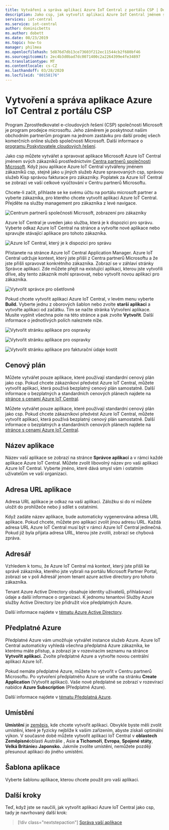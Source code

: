 ```yaml
---
title: Vytváření a správa aplikací Azure IoT Central z portálu CSP | Dokumenty společnosti Microsoft
description: Jako csp, jak vytvořit aplikaci Azure IoT Central jménem svého zákazníka.
services: iot-central
ms.service: iot-central
author: dominicbetts
ms.author: dobett
ms.date: 08/23/2019
ms.topic: how-to
manager: philmea
ms.openlocfilehash: 5d876d7db13ce73603f212ec11544cb2f680bf46
ms.sourcegitcommit: 2ec4b3d0bad7dc0071400c2a2264399e4fe34897
ms.translationtype: MT
ms.contentlocale: cs-CZ
ms.lasthandoff: 03/28/2020
ms.locfileid: "80158176"
---
```

# <a name="create-and-manage-an-azure-iot-central-application-from-the-csp-portal"></a>Vytvoření a správa aplikace Azure IoT Central z portálu CSP

Program Zprostředkovatel e-cloudových řešení (CSP) společnosti Microsoft je program prodejce microsoftu. Jeho záměrem je poskytnout našim obchodním partnerům program na jednom zastávku pro další prodej všech komerčních online služeb společnosti Microsoft. Další informace o [programu Poskytovatele cloudových řešení](https://partner.microsoft.com/cloud-solution-provider).

Jako csp můžete vytvářet a spravovat aplikace Microsoft Azure IoT Central jménem svých zákazníků prostřednictvím [Centra partnerů společnosti Microsoft](https://partnercenter.microsoft.com/partner/home). Když jsou aplikace Azure IoT Central vytvářeny jménem zákazníků csp, stejně jako u jiných služeb Azure spravovaných csp, správou služeb Kisp správou fakturace pro zákazníky. Poplatek za Azure IoT Central se zobrazí ve vaší celkové vyúčtování v Centru partnerů Microsoftu.

Chcete-li začít, přihlaste se ke svému účtu na portálu microsoft partner a vyberte zákazníka, pro kterého chcete vytvořit aplikaci Azure IoT Central. Přejděte na služby management pro zákazníka z levé navigace.

![Centrum partnerů společnosti Microsoft, zobrazení pro zákazníky](media/howto-create-and-manage-applications-csp/image1.png)

Azure IoT Central je uveden jako služba, která je k dispozici pro správu. Vyberte odkaz Azure IoT Central na stránce a vytvořte nové aplikace nebo spravujte stávající aplikace pro tohoto zákazníka.

![Azure IoT Central, který je k dispozici pro správu](media/howto-create-and-manage-applications-csp/image2.png)

Přistanete na stránce Azure IoT Central Application Manager. Azure IoT Central udržuje kontext, který jste přišli z Centra partnerů Microsoftu a že jste přišli spravovat konkrétního zákazníka. Zobrazí se v záhlaví stránky Správce aplikací. Zde můžete přejít na existující aplikaci, kterou jste vytvořili dříve, aby tento zákazník mohl spravovat, nebo vytvořit novou aplikaci pro zákazníka.

![Vytvořit správce pro ošetřovně](media/howto-create-and-manage-applications-csp/image3.png)

Pokud chcete vytvořit aplikaci Azure IoT Central, v levém menu vyberte **Build.** Vyberte jednu z oborových šablon nebo zvolte **starší aplikaci** a vytvořte aplikaci od začátku. Tím se načte stránka Vytvoření aplikace. Musíte vyplnit všechna pole na této stránce a pak zvolte **Vytvořit**. Další informace o jednotlivých polích naleznete níže.

![Vytvořit stránku aplikace pro ospravky](media/howto-create-and-manage-applications-csp/image4.png)

![Vytvořit stránku aplikace pro ospravky](media/howto-create-and-manage-applications-csp/image4-1.png)

![Vytvořit stránku aplikace pro fakturační údaje kostit](media/howto-create-and-manage-applications-csp/image4-2.png)

## <a name="pricing-plan"></a>Cenový plán

Můžete vytvářet pouze aplikace, které používají standardní cenový plán jako csp. Pokud chcete zákazníkovi předvést Azure IoT Central, můžete vytvořit aplikaci, která používá bezplatný cenový plán samostatně. Další informace o bezplatných a standardních cenových plánech najdete na [stránce s cenami Azure IoT Central](https://azure.microsoft.com/pricing/details/iot-central/).

Můžete vytvářet pouze aplikace, které používají standardní cenový plán jako csp. Pokud chcete zákazníkovi předvést Azure IoT Central, můžete vytvořit aplikaci, která používá bezplatný cenový plán samostatně. Další informace o bezplatných a standardních cenových plánech najdete na [stránce s cenami Azure IoT Central](https://azure.microsoft.com/pricing/details/iot-central/).

## <a name="application-name"></a>Název aplikace

Název vaší aplikace se zobrazí na stránce **Správce aplikací** a v rámci každé aplikace Azure IoT Central. Můžete zvolit libovolný název pro vaši aplikaci Azure IoT Central. Vyberte jméno, které dává smysl vám i ostatním uživatelům ve vaší organizaci.

## <a name="application-url"></a>Adresa URL aplikace

Adresa URL aplikace je odkaz na vaši aplikaci. Záložku si do ní můžete uložit do prohlížeče nebo ji sdílet s ostatními.

Když zadáte název aplikace, bude automaticky vygenerována adresa URL aplikace. Pokud chcete, můžete pro aplikaci zvolit jinou adresu URL. Každá adresa URL Azure IoT Central musí být v rámci Azure IoT Central jedinečná. Pokud již byla přijata adresa URL, kterou jste zvolili, zobrazí se chybová zpráva.

## <a name="directory"></a>Adresář

Vzhledem k tomu, že Azure IoT Central má kontext, který jste přišli ke správě zákazníka, kterého jste vybrali na portálu Microsoft Partner Portal, zobrazí se v poli Adresář jenom tenant azure active directory pro tohoto zákazníka. 

Tenant Azure Active Directory obsahuje identity uživatelů, přihlašovací údaje a další informace o organizaci. K jednomu tenantovi Služby Azure služby Active Directory lze přidružit více předplatných Azure.

Další informace najdete v [tématu Azure Active Directory](https://docs.microsoft.com/azure/active-directory/).

## <a name="azure-subscription"></a>Předplatné Azure

Předplatné Azure vám umožňuje vytvářet instance služeb Azure. Azure IoT Central automaticky vyhledá všechna předplatná Azure zákazníka, ke kterému máte přístup, a zobrazí je v rozevíracím seznamu na stránce **Vytvořit aplikaci.** Zvolte předplatné Azure a vytvořte novou centrální aplikaci Azure IoT.

Pokud nemáte předplatné Azure, můžete ho vytvořit v Centru partnerů Microsoftu. Po vytvoření předplatného Azure se vraťte na stránku **Create Application** (Vytvořit aplikaci). Vaše nové předplatné se zobrazí v rozevírací nabídce **Azure Subscription** (Předplatné Azure).

Další informace najdete v [tématu Předplatná Azure](https://docs.microsoft.com/azure/guides/developer/azure-developer-guide#understanding-accounts-subscriptions-and-billing).

## <a name="location"></a>Umístění

**Umístění** je [zeměpis,](https://azure.microsoft.com/global-infrastructure/geographies/) kde chcete vytvořit aplikaci. Obvykle byste měli zvolit umístění, které je fyzicky nejblíže k vašim zařízením, abyste získali optimální výkon. V současné době můžete vytvořit aplikaci IoT Central v **oblastech Zeměpisné**oblasti Austrálie , Asie **a Tichomoří**, **Evropa**, **Spojené státy**, **Velká Británie**a **Japonsko.** Jakmile zvolíte umístění, nemůžete později přesunout aplikaci do jiného umístění.

## <a name="application-template"></a>Šablona aplikace

Vyberte šablonu aplikace, kterou chcete použít pro vaši aplikaci.

## <a name="next-steps"></a>Další kroky

Teď, když jste se naučili, jak vytvořit aplikaci Azure IoT Central jako csp, tady je navrhovaný další krok:

> [!div class="nextstepaction"]
> [Správa vaší aplikace](howto-administer.md)
